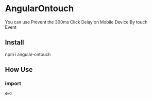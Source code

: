 # AngularOntouch

You can use Prevent the 300ms Click Delay on Mobile Device By touch Event

## Install
npm i angular-ontouch

## How Use
### import
  ```
  dwd
  ```